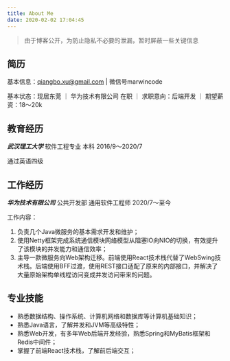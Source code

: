 ```yaml
---
title: About Me
date: 2020-02-02 17:04:45
---
```


> 由于博客公开，为防止隐私不必要的泄漏，暂时屏蔽一些关键信息

## 简历

基本信息：qiangbo.xu@gmail.com | 微信号marwincode

基本状态：现居东莞 ｜ 华为技术有限公司 在职 ｜ 求职意向：后端开发 ｜ 期望薪资：18～20k

## 教育经历

***武汉理工大学***  软件工程专业  本科  2016/9～2020/7

通过英语四级

## 工作经历

***华为技术有限公司***  公共开发部  通用软件工程师  2020/7～至今

工作内容：

1. 负责几个Java微服务的基本需求开发和维护；
2. 使用Netty框架完成系统通信模块网络模型从阻塞IO向NIO的切换，有效提升了该模块的并发能力和通信效率；
3. 主导一款微服务向Web架构迁移。前端使用React技术栈代替了WebSwing技术栈。后端使用BFF过渡，使用REST接口适配了原来的内部接口，并解决了大量原始架构单线程访问变成并发访问带来的问题。

## 专业技能

* 熟悉数据结构、操作系统、计算机网络和数据库等计算机基础知识；
* 熟悉Java语言，了解并发和JVM等高级特性；
* 熟悉Web开发，有多年Web后端开发经验，熟悉Spring和MyBatis框架和Redis中间件；
* 掌握了前端React技术栈，了解前后端交互；